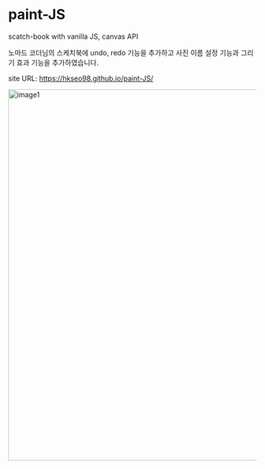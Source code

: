 # paint-JS

scatch-book with vanilla JS, canvas API

노마드 코더님의 스케치북에 undo, redo 기능을 추가하고 사진 이름 설정 기능과 그리기 효과 기능을 추가하였습니다.

site URL: https://hkseo98.github.io/paint-JS/

<img width="752" alt="image1" src="https://user-images.githubusercontent.com/69430175/120351332-c2e15980-c33a-11eb-8ded-0c1eff5fbc60.png">
